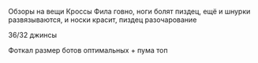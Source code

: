Обзоры на вещи
Кроссы Фила говно, ноги болят пиздец, ещё и шнурки развязываются, и носки красит, пиздец разочарование

36/32 джинсы

Фоткал размер ботов оптимальных + пума топ

